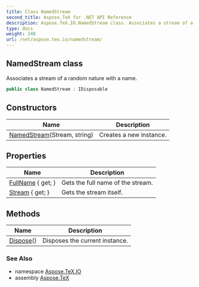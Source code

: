 ```yaml
---
title: Class NamedStream
second_title: Aspose.TeX for .NET API Reference
description: Aspose.TeX.IO.NamedStream class. Associates a stream of a random nature with a name
type: docs
weight: 240
url: /net/aspose.tex.io/namedstream/
---
```

## NamedStream class

Associates a stream of a random nature with a name.

```csharp
public class NamedStream : IDisposable
```

## Constructors

| Name | Description |
| --- | --- |
| [NamedStream](namedstream/)(Stream, string) | Creates a new instance. |

## Properties

| Name | Description |
| --- | --- |
| [FullName](../../aspose.tex.io/namedstream/fullname/) { get; } | Gets the full name of the stream. |
| [Stream](../../aspose.tex.io/namedstream/stream/) { get; } | Gets the stream itself. |

## Methods

| Name | Description |
| --- | --- |
| [Dispose](../../aspose.tex.io/namedstream/dispose/)() | Disposes the current instance. |

### See Also

* namespace [Aspose.TeX.IO](../../aspose.tex.io/)
* assembly [Aspose.TeX](../../)


